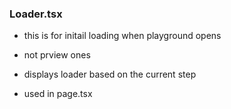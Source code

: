 ### Loader.tsx

- this is for initail loading when playground opens 
- not prview ones 

- displays loader based on the current step 
- used in page.tsx

